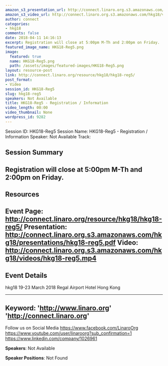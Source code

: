 ```yaml
---
amazon_s3_presentation_url: http://connect.linaro.org.s3.amazonaws.com/hkg18/presentations/hkg18-reg5.pdf
amazon_s3_video_url: http://connect.linaro.org.s3.amazonaws.com/hkg18/videos/hkg18-reg5.mp4
author: connect
categories:
- hkg18
comments: false
date: 2018-04-11 14:16:13
excerpt: Registration will close at 5:00pm M-Th and 2:00pm on Friday.
featured_image_name: HKG18-Reg5.png
image:
  featured: true
  name: HKG18-Reg5.png
  path: /assets/images/featured-images/HKG18-Reg5.png
layout: resource-post
link: http://connect.linaro.org/resource/hkg18/hkg18-reg5/
post_format:
- Video
session_id: HKG18-Reg5
slug: hkg18-reg5
speakers: Not Available
title: HKG18-Reg5 - Registration / Information
video_length: 00:00
video_thumbnail: None
wordpress_id: 9282
---
```


Session ID: HKG18-Reg5
Session Name: HKG18-Reg5 - Registration / Information
Speaker: Not Available
Track: 


## Session Summary
Registration will close at 5:00pm M-Th and 2:00pm on Friday.
---------------------------------------------------
## Resources
Event Page: http://connect.linaro.org/resource/hkg18/hkg18-reg5/
Presentation: http://connect.linaro.org.s3.amazonaws.com/hkg18/presentations/hkg18-reg5.pdf
Video: http://connect.linaro.org.s3.amazonaws.com/hkg18/videos/hkg18-reg5.mp4
 ---------------------------------------------------
## Event Details
hkg18
19-23 March 2018 
Regal Airport Hotel Hong Kong

---------------------------------------------------
Keyword: 
'http://www.linaro.org'
'http://connect.linaro.org'
---------------------------------------------------
Follow us on Social Media
https://www.facebook.com/LinaroOrg
https://www.youtube.com/user/linaroorg?sub_confirmation=1
https://www.linkedin.com/company/1026961

**Speakers**: Not Available

**Speaker Positions**: Not Found